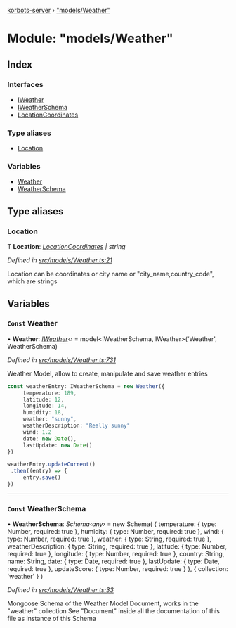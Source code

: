 [korbots-server](../README.md) › ["models/Weather"](_models_weather_.md)

# Module: "models/Weather"

## Index

### Interfaces

* [IWeather](../interfaces/_models_weather_.iweather.md)
* [IWeatherSchema](../interfaces/_models_weather_.iweatherschema.md)
* [LocationCoordinates](../interfaces/_models_weather_.locationcoordinates.md)

### Type aliases

* [Location](_models_weather_.md#location)

### Variables

* [Weather](_models_weather_.md#const-weather)
* [WeatherSchema](_models_weather_.md#const-weatherschema)

## Type aliases

###  Location

Ƭ **Location**: *[LocationCoordinates](../interfaces/_models_weather_.locationcoordinates.md) | string*

*Defined in [src/models/Weather.ts:21](https://github.com/Xisabla/Korbots/blob/2fc3376/server/src/models/Weather.ts#L21)*

Location can be coordinates or city name or "city_name,country_code", which are strings

## Variables

### `Const` Weather

• **Weather**: *[IWeather](../interfaces/_models_weather_.iweather.md)‹›* = model<IWeatherSchema, IWeather>('Weather', WeatherSchema)

*Defined in [src/models/Weather.ts:731](https://github.com/Xisabla/Korbots/blob/2fc3376/server/src/models/Weather.ts#L731)*

Weather Model, allow to create, manipulate and save weather entries

```typescript
const weatherEntry: IWeatherSchema = new Weather({
     temperature: 189,
     latitude: 12,
     longitude: 14,
     humidity: 18,
     weather: "sunny",
     weatherDescription: "Really sunny"
     wind: 1.2
     date: new Date(),
     lastUpdate: new Date()
})

weatherEntry.updateCurrent()
 .then((entry) => {
     entry.save()
})
```

___

### `Const` WeatherSchema

• **WeatherSchema**: *Schema‹any›* = new Schema(
    {
        temperature: { type: Number, required: true },
        humidity: { type: Number, required: true },
        wind: { type: Number, required: true },
        weather: { type: String, required: true },
        weatherDescription: { type: String, required: true },
        latitude: { type: Number, required: true },
        longitude: { type: Number, required: true },
        country: String,
        name: String,
        date: { type: Date, required: true },
        lastUpdate: { type: Date, required: true },
        updateScore: { type: Number, required: true }
    },
    { collection: 'weather' }
)

*Defined in [src/models/Weather.ts:33](https://github.com/Xisabla/Korbots/blob/2fc3376/server/src/models/Weather.ts#L33)*

Mongoose Schema of the Weather Model Document, works in the "weather" collection
See "Document" inside all the documentation of this file as instance of this Schema
